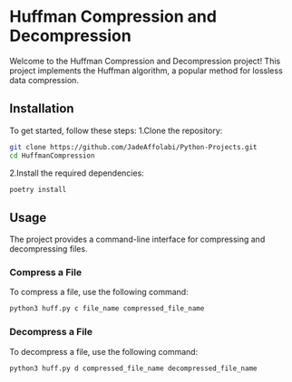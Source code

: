 # Huffman Compression and Decompression
Welcome to the Huffman Compression and Decompression project! 
This project implements the Huffman algorithm, a popular method for lossless data compression.

## Installation
To get started, follow these steps:
1.Clone the repository:
```bash
git clone https://github.com/JadeAffolabi/Python-Projects.git
cd HuffmanCompression
```
2.Install the required dependencies:
```bash
poetry install
```

## Usage
The project provides a command-line interface for compressing and decompressing files.
### Compress a File
To compress a file, use the following command:
```bash
python3 huff.py c file_name compressed_file_name
```
### Decompress a File
To decompress a file, use the following command:
```bash
python3 huff.py d compressed_file_name decompressed_file_name
```
